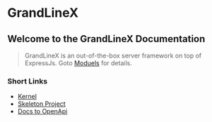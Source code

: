 # GrandLineX

## Welcome to the GrandLineX Documentation


> GrandLineX is an out-of-the-box server framework on top of ExpressJs.
> Goto [Moduels](/docs/modules) for details.

### Short Links

- [Kernel](/docs/modules/#kernel)
- [Skeleton Project](/docs/modules/#quick-start-skeleton-project)
- [Docs to OpenApi](/docs/utils/#docs-to-openapi-v3)
